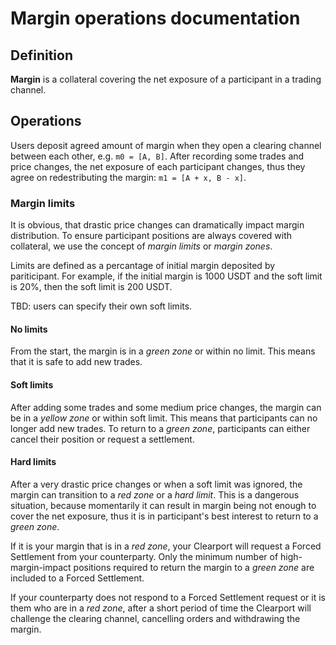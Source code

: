 # Margin operations documentation

## Definition

**Margin** is a collateral covering the net exposure of a participant in a trading channel.

## Operations

Users deposit agreed amount of margin when they open a clearing channel between each other, e.g. `m0 = [A, B]`.
After recording some trades and price changes, the net exposure of each participant changes, thus they agree on redestributing the margin: `m1 = [A + x, B - x]`.

### Margin limits

It is obvious, that drastic price changes can dramatically impact margin distribution. To ensure participant positions are always covered with collateral, we use the concept of _margin limits_ or _margin zones_.

Limits are defined as a percantage of initial margin deposited by pariticipant. For example, if the initial margin is 1000 USDT and the soft limit is 20%, then the soft limit is 200 USDT.

TBD: users can specify their own soft limits.

#### No limits

From the start, the margin is in a _green zone_ or within no limit. This means that it is safe to add new trades.

#### Soft limits

After adding some trades and some medium price changes, the margin can be in a _yellow zone_ or within soft limit.
This means that participants can no longer add new trades. To return to a _green zone_, participants can either cancel their position or request a settlement.

#### Hard limits

After a very drastic price changes or when a soft limit was ignored, the margin can transition to a _red zone_ or a _hard limit_.
This is a dangerous situation, because momentarily it can result in margin being not enough to cover the net exposure, thus it is in participant's best interest to return to a _green zone_.

If it is your margin that is in a _red zone_, your Clearport will request a Forced Settlement from your counterparty.
Only the minimum number of high-margin-impact positions required to return the margin to a _green zone_ are included to a Forced Settlement.

If your counterparty does not respond to a Forced Settlement request or it is them who are in a _red zone_, after a short period of time the Clearport will challenge the clearing channel, cancelling orders and withdrawing the margin.
